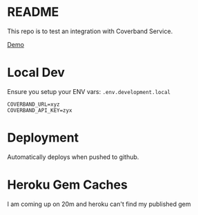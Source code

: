 # README

This repo is to test an integration with Coverband Service.

[Demo](https://coverband-service-demo.herokuapp.com/)

# Local Dev

Ensure you setup your ENV vars: `.env.development.local`

```
COVERBAND_URL=xyz
COVERBAND_API_KEY=zyx
```	

# Deployment

Automatically deploys when pushed to github.

# Heroku Gem Caches

I am coming up on 20m and heroku can't find my published gem